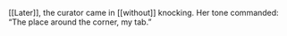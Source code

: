 [[Later]], the curator came in [[without]] knocking. Her tone commanded: “The place around the corner, my tab.”